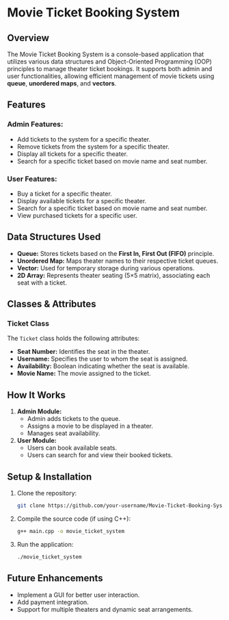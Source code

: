 
# Movie Ticket Booking System

## Overview
The Movie Ticket Booking System is a console-based application that utilizes various data structures and Object-Oriented Programming (OOP) principles to manage theater ticket bookings. It supports both admin and user functionalities, allowing efficient management of movie tickets using **queue**, **unordered maps**, and **vectors**.

## Features

### Admin Features:
- Add tickets to the system for a specific theater.
- Remove tickets from the system for a specific theater.
- Display all tickets for a specific theater.
- Search for a specific ticket based on movie name and seat number.

### User Features:
- Buy a ticket for a specific theater.
- Display available tickets for a specific theater.
- Search for a specific ticket based on movie name and seat number.
- View purchased tickets for a specific user.

## Data Structures Used
- **Queue:** Stores tickets based on the **First In, First Out (FIFO)** principle.
- **Unordered Map:** Maps theater names to their respective ticket queues.
- **Vector:** Used for temporary storage during various operations.
- **2D Array:** Represents theater seating (5×5 matrix), associating each seat with a ticket.

## Classes & Attributes
### **Ticket Class**
The `Ticket` class holds the following attributes:
- **Seat Number:** Identifies the seat in the theater.
- **Username:** Specifies the user to whom the seat is assigned.
- **Availability:** Boolean indicating whether the seat is available.
- **Movie Name:** The movie assigned to the ticket.

## How It Works
1. **Admin Module:**
   - Admin adds tickets to the queue.
   - Assigns a movie to be displayed in a theater.
   - Manages seat availability.
2. **User Module:**
   - Users can book available seats.
   - Users can search for and view their booked tickets.

## Setup & Installation
1. Clone the repository:
   ```sh
   git clone https://github.com/your-username/Movie-Ticket-Booking-System.git
   ```
2. Compile the source code (if using C++):
   ```sh
   g++ main.cpp -o movie_ticket_system
   ```
3. Run the application:
   ```sh
   ./movie_ticket_system
   ```

## Future Enhancements
- Implement a GUI for better user interaction.
- Add payment integration.
- Support for multiple theaters and dynamic seat arrangements.


